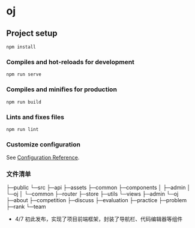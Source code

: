 # oj

## Project setup
```
npm install
```

### Compiles and hot-reloads for development
```
npm run serve
```

### Compiles and minifies for production
```
npm run build
```

### Lints and fixes files
```
npm run lint
```

### Customize configuration
See [Configuration Reference](https://cli.vuejs.org/config/).

### 文件清单
├─public
└─src
    ├─api
    ├─assets
    ├─common
    ├─components
    │  ├─admin
    │  └─oj
    │      └─common
    ├─router
    ├─store
    ├─utils
    └─views
        ├─admin
        └─oj
            ├─about
            ├─competition
            ├─discuss
            ├─evaluation
            ├─practice
            ├─problem
            ├─rank
            └─team



- 4/7 初此发布，实现了项目前端框架，封装了导航栏、代码编辑器等组件
